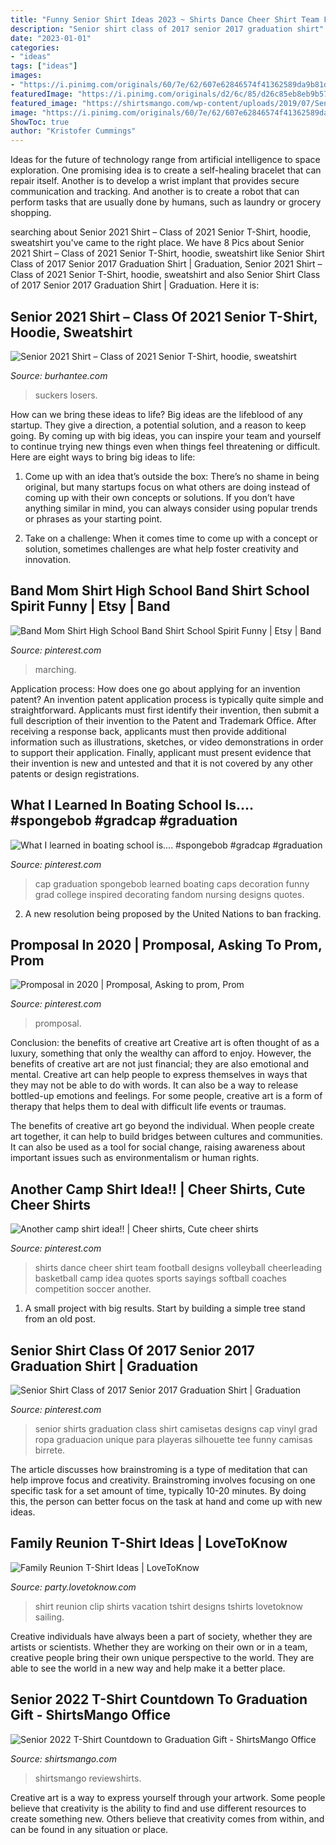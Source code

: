 ```yaml
---
title: "Funny Senior Shirt Ideas 2023 ~ Shirts Dance Cheer Shirt Team Football Designs Volleyball Cheerleading Basketball Camp Idea Quotes Sports Sayings Softball Coaches Competition Soccer Another"
description: "Senior shirt class of 2017 senior 2017 graduation shirt"
date: "2023-01-01"
categories:
- "ideas"
tags: ["ideas"]
images:
- "https://i.pinimg.com/originals/60/7e/62/607e62846574f41362589da9b81dc9a7.jpg"
featuredImage: "https://i.pinimg.com/originals/d2/6c/85/d26c85eb8eb9b571b7b9981ebc7c3cec.jpg"
featured_image: "https://shirtsmango.com/wp-content/uploads/2019/07/Senior-2022-T-Shirt-Countdown-to-Graduation-Gift.jpg"
image: "https://i.pinimg.com/originals/60/7e/62/607e62846574f41362589da9b81dc9a7.jpg"
ShowToc: true
author: "Kristofer Cummings"
---
```



Ideas for the future of technology range from artificial intelligence to space exploration. One promising idea is to create a self-healing bracelet that can repair itself. Another is to develop a wrist implant that provides secure communication and tracking. And another is to create a robot that can perform tasks that are usually done by humans, such as laundry or grocery shopping.

	

		
searching about Senior 2021 Shirt – Class of 2021 Senior T-Shirt, hoodie, sweatshirt you've came to the right place. We have 8 Pics about Senior 2021 Shirt – Class of 2021 Senior T-Shirt, hoodie, sweatshirt like Senior Shirt Class of 2017 Senior 2017 Graduation Shirt | Graduation, Senior 2021 Shirt – Class of 2021 Senior T-Shirt, hoodie, sweatshirt and also Senior Shirt Class of 2017 Senior 2017 Graduation Shirt | Graduation. Here it is:
		
    
## Senior 2021 Shirt – Class Of 2021 Senior T-Shirt, Hoodie, Sweatshirt

<img loading=lazy src="https://burhantee.com/wp-content/uploads/2020/09/class-of-2021-senior-us-t-shirt-3.gif" onerror="this.onerror=null;this.src='https://tse3.mm.bing.net/th?id=OIP.nV1pjngj8tZO5Cq0_1H58gHaG_&amp;pid=15.1';" alt="Senior 2021 Shirt – Class of 2021 Senior T-Shirt, hoodie, sweatshirt">

_Source: burhantee.com_

>suckers losers. 

	

How can we bring these ideas to life?
Big ideas are the lifeblood of any startup. They give a direction, a potential solution, and a reason to keep going. By coming up with big ideas, you can inspire your team and yourself to continue trying new things even when things feel threatening or difficult. Here are eight ways to bring big ideas to life:
1. Come up with an idea that’s outside the box: There’s no shame in being original, but many startups focus on what others are doing instead of coming up with their own concepts or solutions. If you don’t have anything similar in mind, you can always consider using popular trends or phrases as your starting point.

2. Take on a challenge: When it comes time to come up with a concept or solution, sometimes challenges are what help foster creativity and innovation.

    
## Band Mom Shirt High School Band Shirt School Spirit Funny | Etsy | Band

<img loading=lazy src="https://i.pinimg.com/736x/cb/60/d6/cb60d6d7f708cc37d2229632b8e2c366.jpg" onerror="this.onerror=null;this.src='https://tse4.mm.bing.net/th?id=OIP.Cv5g6BSMv0DPb_hOH5evrQHaHa&amp;pid=15.1';" alt="Band Mom Shirt High School Band Shirt School Spirit Funny | Etsy | Band">

_Source: pinterest.com_

>marching. 

	

Application process: How does one go about applying for an invention patent?
An invention patent application process is typically quite simple and straightforward. Applicants must first identify their invention, then submit a full description of their invention to the Patent and Trademark Office. After receiving a response back, applicants must then provide additional information such as illustrations, sketches, or video demonstrations in order to support their application. Finally, applicant must present evidence that their invention is new and untested and that it is not covered by any other patents or design registrations.

    
## What I Learned In Boating School Is.... #spongebob #gradcap #graduation

<img loading=lazy src="https://i.pinimg.com/originals/c8/8a/ec/c88aec3417c5fb50be522206033d76e4.jpg" onerror="this.onerror=null;this.src='https://tse3.mm.bing.net/th?id=OIP.POuUu7FTcQm5UL8GLZeV3QHaHa&amp;pid=15.1';" alt="What I learned in boating school is.... #spongebob #gradcap #graduation">

_Source: pinterest.com_

>cap graduation spongebob learned boating caps decoration funny grad college inspired decorating fandom nursing designs quotes. 

	

2. A new resolution being proposed by the United Nations to ban fracking.

    
## Promposal In 2020 | Promposal, Asking To Prom, Prom

<img loading=lazy src="https://i.pinimg.com/originals/60/7e/62/607e62846574f41362589da9b81dc9a7.jpg" onerror="this.onerror=null;this.src='https://tse1.mm.bing.net/th?id=OIP.J_CFZMmNtpO_zqBY6yOnGQHaJ4&amp;pid=15.1';" alt="Promposal in 2020 | Promposal, Asking to prom, Prom">

_Source: pinterest.com_

>promposal. 

	

Conclusion: the benefits of creative art
Creative art is often thought of as a luxury, something that only the wealthy can afford to enjoy. However, the benefits of creative art are not just financial; they are also emotional and mental.
Creative art can help people to express themselves in ways that they may not be able to do with words. It can also be a way to release bottled-up emotions and feelings. For some people, creative art is a form of therapy that helps them to deal with difficult life events or traumas.

The benefits of creative art go beyond the individual. When people create art together, it can help to build bridges between cultures and communities. It can also be used as a tool for social change, raising awareness about important issues such as environmentalism or human rights.

    
## Another Camp Shirt Idea!! | Cheer Shirts, Cute Cheer Shirts

<img loading=lazy src="https://i.pinimg.com/originals/d2/6c/85/d26c85eb8eb9b571b7b9981ebc7c3cec.jpg" onerror="this.onerror=null;this.src='https://tse1.mm.bing.net/th?id=OIP.gHTHJN3eLX0YiNYpArZJwwHaJ4&amp;pid=15.1';" alt="Another camp shirt idea!! | Cheer shirts, Cute cheer shirts">

_Source: pinterest.com_

>shirts dance cheer shirt team football designs volleyball cheerleading basketball camp idea quotes sports sayings softball coaches competition soccer another. 

	

1. A small project with big results. Start by building a simple tree stand from an old post.

    
## Senior Shirt Class Of 2017 Senior 2017 Graduation Shirt | Graduation

<img loading=lazy src="https://i.pinimg.com/736x/d1/f3/df/d1f3df3cd4cb2e858276b04a47c08371--senior-shirts-graduation.jpg" onerror="this.onerror=null;this.src='https://tse1.mm.bing.net/th?id=OIP.qxsrdUFrBjqRyLXMs-l08wHaHa&amp;pid=15.1';" alt="Senior Shirt Class of 2017 Senior 2017 Graduation Shirt | Graduation">

_Source: pinterest.com_

>senior shirts graduation class shirt camisetas designs cap vinyl grad ropa graduacion unique para playeras silhouette tee funny camisas birrete. 

	

The article discusses how brainstroming is a type of meditation that can help improve focus and creativity. Brainstroming involves focusing on one specific task for a set amount of time, typically 10-20 minutes. By doing this, the person can better focus on the task at hand and come up with new ideas.

    
## Family Reunion T-Shirt Ideas | LoveToKnow

<img loading=lazy src="https://cf.ltkcdn.net/party/images/std/183835-384x425-clip-art-t-shirt.jpg" onerror="this.onerror=null;this.src='https://tse1.mm.bing.net/th?id=OIP.miK4svFcw6E4S7WfhgmUMQAAAA&amp;pid=15.1';" alt="Family Reunion T-Shirt Ideas | LoveToKnow">

_Source: party.lovetoknow.com_

>shirt reunion clip shirts vacation tshirt designs tshirts lovetoknow sailing. 

	

Creative individuals have always been a part of society, whether they are artists or scientists. Whether they are working on their own or in a team, creative people bring their own unique perspective to the world. They are able to see the world in a new way and help make it a better place.

    
## Senior 2022 T-Shirt Countdown To Graduation Gift - ShirtsMango Office

<img loading=lazy src="https://shirtsmango.com/wp-content/uploads/2019/07/Senior-2022-T-Shirt-Countdown-to-Graduation-Gift.jpg" onerror="this.onerror=null;this.src='https://tse4.mm.bing.net/th?id=OIP.kvdocwJiHGH87H6AfTjn7QHaHa&amp;pid=15.1';" alt="Senior 2022 T-Shirt Countdown to Graduation Gift - ShirtsMango Office">

_Source: shirtsmango.com_

>shirtsmango reviewshirts. 

	

Creative art is a way to express yourself through your artwork. Some people believe that creativity is the ability to find and use different resources to create something new. Others believe that creativity comes from within, and can be found in any situation or place.

